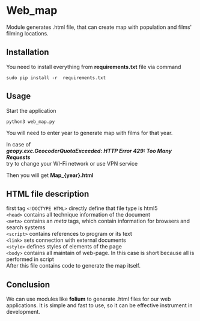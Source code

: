 # Web_map

Module generates .html file, that can create map with population and films' filming locations.

<h2>Installation</h2>

You need to install everything from <b>requirements.txt</b> file via command
~~~~
sudo pip install -r  requirements.txt
~~~~
<h2>Usage<br></h2>

Start the application<br>
~~~~
python3 web_map.py
~~~~
You will need to enter year to generate map with films for that year.

In case of<br><i>__geopy.exc.GeocoderQuotaExceeded: HTTP Error 429: Too Many Requests__</i><br>
try to change your WI-Fi network or use VPN service

Then you will get <b>Map_{year}.html</b>

<h2> HTML file description<br></h2>

first tag `<!DOCTYPE HTML>` directly define that file type is html5<br>
`<head>` contains all technique information of the document<br>
`<meta>` contains an <i>meta</i> tags, which contain information for browsers and search systems<br> 
`<script>` contains references to program or its text<br>
`<link>`  sets connection with external documents<br>
`<style>` defines styles of elements of the page<br>
`<body>` contains all maintain of web-page. In this case is short because all is performed in script<br>
After this file contains code to generate the map itself.

<h2> Conclusion<br></h2>
We can use modules like <b>folium</b> to generate .html files for our web applications. It is simple and fast to use, so it can be effective instrument in development.
